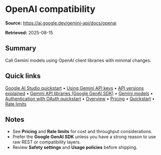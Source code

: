 # OpenAI compatibility

**Source:** https://ai.google.dev/gemini-api/docs/openai

**Retrieved:** 2025-08-15

## Summary
Call Gemini models using OpenAI client libraries with minimal changes.

## Quick links
[Google AI Studio quickstart](ai-studio-quickstart.md) • [Using Gemini API keys](api-key.md) • [API versions explained](api-versions.md) • [Gemini API libraries (Google GenAI SDK)](libraries.md) • [Gemini models](models.md) • [Authentication with OAuth quickstart](oauth.md) • [Overview](overview.md) • [Pricing](pricing.md) • [Quickstart](quickstart.md) • [Rate limits](rate-limits.md)

## Notes
- See **Pricing** and **Rate limits** for cost and throughput considerations.
- Prefer the **Google GenAI SDK** unless you have a strong reason to use raw REST or compatibility layers.
- Review **Safety settings** and **Usage policies** before shipping.
